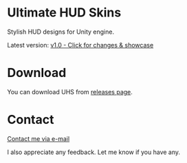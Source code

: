 # Ultimate HUD Skins
Stylish HUD designs for Unity engine.

Latest version: [v1.0 - Click for changes & showcase](https://www.youtube.com/watch?v=uzCWiTtknqs)

# Download
You can download UHS from [releases page](https://github.com/Michsky/ultimatehudskins/releases).

# Contact
[Contact me via e-mail](mailto:isa.steam@outlook.com)

I also appreciate any feedback. Let me know if you have any.
